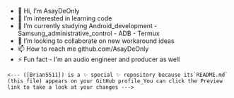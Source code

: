 - 👋 Hi, I’m AsayDeOnly
- 👀 I’m interested in learning code
- 🌱 I’m currently studying Android_development - Samsung_administrative_control - ADB - Termux
- 💞️ I’m looking to collaborate on new workaround ideas
- 📫 How to reach me github.com/AsayDeOnly
- ⚡ Fun fact - I'm an audio engineer and producer as well
  




``<---
([Brian5511]) is a ✨ special ✨ repository because its`README.md` (this file) appears on your GitHub profile_You can click the Preview link to take a look at your changes
--->``
